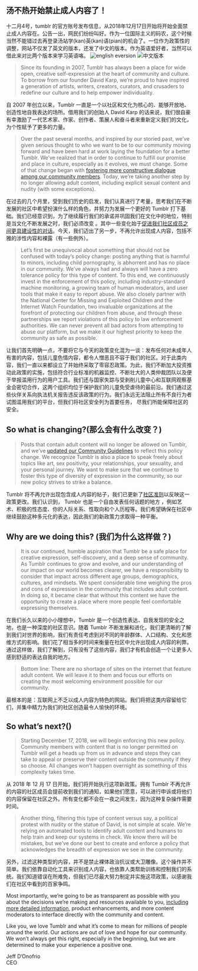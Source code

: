 汤不热开始禁止成人内容了！
---
十二月4号，tumblr 的官方账号发布信息，从2018年12月17日开始将开始全面禁止成人内容在。公告一出，网民们纷纷叫好。作为一位国际主义的码农，这个时候当然不能错过去再登录汤站学(kan)英(kan)语(pian)的机会了。一位作为政策性的调整，网站不仅发了英文的版本，还发了中文的版本。作为英语爱好者，当然可以借此来对比两个版本来学习英语咯。
![english eversion](http://cdn2.51ulong.com/18-12-4/78849434.jpg)
![中文版本](http://cdn2.51ulong.com/18-12-4/12500671.jpg)

>Since its founding in 2007, Tumblr has always been a place for wide open, creative self-expression at the heart of community and culture. To borrow from our founder David Karp, we’re proud to have inspired a generation of artists, writers, creators, curators, and crusaders to redefine our culture and to help empower individuality.

自 2007 年创立以来，Tumblr 一直是一个以社区和文化为核心的、能够开放地、创造性地自我表达的场所。借用我们的创始人 David Karp 的话来说，我们很自豪有幸激励了一代艺术家、作家、创作者、策展人和奋斗者来重新定义我们的文化，为个性赋予了更多的力量。

>Over the past several months, and inspired by our storied past, we’ve given serious thought to who we want to be to our community moving forward and have been hard at work laying the foundation for a better Tumblr. We’ve realized that in order to continue to fulfill our promise and place in culture, especially as it evolves, we must change. Some of that change began with  [fostering more constructive dialogue among our community members](https://staff.tumblr.com/post/177449083750/new-community-guidelines). Today, we’re taking another step by no longer allowing adult content, including explicit sexual content and nudity (with some exceptions).

在过去的几个月里，受到我们历史的启发，我们认真进行了考量，思考我们在不断发展的社区中希望扮演什么样的角色，并努力为发展一个更好的 Tumblr 打下基础。我们已经意识到，为了继续履行我们的承诺并巩固我们在文化中的地位，特别是当文化不断发展之时，我们必须改变 。其中一些变化始于[促进我们社区成员之间更具建设性的对话](https://guanbo.tumblr.com/post/177491677968/%E6%88%91%E4%BB%AC%E7%9A%84%E7%A4%BE%E5%8C%BA%E5%87%86%E5%88%99%E6%AD%A3%E5%9C%A8%E6%9B%B4%E6%96%B0-%E4%BF%9D%E9%9A%9C-tumblr)。今天，我们迈出了另一步，不再允许出现成人内容，包括不雅的涉性内容和裸露（有一些例外）。

>Let’s first be unequivocal about something that should not be confused with today’s policy change: posting anything that is harmful to minors, including child pornography, is abhorrent and has no place in our community. We’ve always had and always will have a zero tolerance policy for this type of content. To this end, we continuously invest in the enforcement of this policy, including industry-standard machine monitoring, a growing team of human moderators, and user tools that make it easy to report abuse. We also closely partner with the National Center for Missing and Exploited Children and the Internet Watch Foundation, two invaluable organizations at the forefront of protecting our children from abuse, and through these partnerships we report violations of this policy to law enforcement authorities. We can never prevent all bad actors from attempting to abuse our platform, but we make it our highest priority to keep the community as safe as possible.

让我们首先明确一点，不要将它与今天的政策变化混为一谈：发布任何对未成年人有害的内容，包括儿童色情内容，都令人憎恶且不容于我们的社区。对于此类内容，我们一直以来都设立了并始终采取了零容忍政策。为此，我们不断加大投资推动此政策的实施，包括符合行业标准的机器监控、不断壮大的人类仲裁团队以及便于举报滥用行为的用户工具。我们还与国家失踪与受剥削儿童中心和互联网观察基金会密切合作，这两个组织均位于保护我们的儿童免受虐待的最前沿。我们通过这些伙伴关系向执法机关报告违反该政策的行为。我们永远无法阻止所有不良行为者试图滥用我们的平台，但我们将社区安全列为首要任务， 尽我们所能保障社区的安全。

## So what is changing?(那么会有什么改变？)

> Posts that contain adult content will no longer be allowed on Tumblr, and we’ve  [updated our Community Guidelines](https://www.tumblr.com/policy/new_community)  to reflect this policy change. We recognize Tumblr is also a place to speak freely about topics like art, sex positivity, your relationships, your sexuality, and your personal journey. We want to make sure that we continue to foster this type of diversity of expression in the community, so our new policy strives to strike a balance.

Tumblr 将不再允许出现包含成人内容的帖子，我们已更新了[社区准则](https://www.tumblr.com/policy/new_community)以反映这一政策更改。我们认识到， Tumblr 也是一个自由发表任何话题的地方 ，例如艺术、积极的性态度、你的人际关系、性取向和个人历程等。我们希望确保在社区中继续鼓励这种多元化的表达，因此我们的新政策力求取得一种平衡。

## Why are we doing this? (我们为什么这样做？)

>It is our continued, humble aspiration that Tumblr be a safe place for creative expression, self-discovery, and a deep sense of community. As Tumblr continues to grow and evolve, and our understanding of our impact on our world becomes clearer, we have a responsibility to consider that impact across different age groups, demographics, cultures, and mindsets. We spent considerable time weighing the pros and cons of expression in the community that includes adult content. In doing so, it became clear that without this content we have the opportunity to create a place where more people feel comfortable expressing themselves.

在我们长久以来的小小理想中，Tumblr 是一个创造性表达、自我发现的安全之地，也是一种深度的社区意识。随着 Tumblr 不断发展和进化，我们更清晰的了解到我们对世界的影响，我们有责任考虑到对不同的年龄群体、人口结构、文化和思维方式的影响。我们花了相当多的时间来衡量在社区中允许出现成人内容的利弊。通过这样做，我们了解到，只有没有了这些内容，我们才有机会创造一个让更多人感到舒适的表达自我的地方。

> Bottom line: There are no shortage of sites on the internet that feature adult content. We will leave it to them and focus our efforts on creating the most welcoming environment possible for our community.

最根本的是：互联网上不乏以成人内容为特色的网站。我们将把这类内容留给它们，并集中精力为我们的社区创造最令人愉快的环境。

## So what’s next?()

>Starting December 17, 2018, we will begin enforcing this new policy. Community members with content that is no longer permitted on Tumblr will get a heads up from us in advance and steps they can take to appeal or preserve their content outside the community if they so choose. All changes won’t happen overnight as something of this complexity takes time.

从 2018 年 12 月 17 日开始，我们将开始执行这项新政策。拥有 Tumblr 不再允许的内容的社区成员会提前收到我们的通知，如果他们愿意，可以进行申诉或将他们的内容保留在社区之外。所有变化都不会在一夜之间发生，因为这种复杂操作需要时间。

> Another thing, filtering this type of content versus say, a political protest with nudity or the statue of David, is not simple at scale. We’re relying on automated tools to identify adult content and humans to help train and keep our systems in check. We know there will be mistakes, but we’ve done our best to create and enforce a policy that acknowledges the breadth of expression we see in the community.

另外，过滤这种类型的内容，并不是禁止裸体政治抗议或大卫雕像。这个操作并不简单。我们依靠自动化工具来识别成人内容，也依靠人类帮助训练和控制我们的系统。我们知道错误在所难免，但我们已尽最大努力制定并实施这项政策，以感谢我们在社区中看到的百家争鸣。


Most importantly, we’re going to be as transparent as possible with you about the decisions we’re making and resources available to you,  [including more detailed information](https://support.tumblr.com/post/180758979032/updates-to-tumblrs-community-guidelines), product enhancements, and more content moderators to interface directly with the community and content.

Like you, we love Tumblr and what it’s come to mean for millions of people around the world. Our actions are out of love and hope for our community. We won’t always get this right, especially in the beginning, but we are determined to make your experience a positive one.

Jeff D’Onofrio  
CEO
<!--stackedit_data:
eyJoaXN0b3J5IjpbLTE3ODkxODA3ODgsMTk5ODI1MjQwNl19
-->